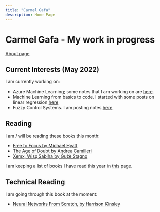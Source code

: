 ```yaml
---
title: "Carmel Gafa"
description: Home Page
---
```


# **Carmel Gafa - My work in progress**

[About page](/about/)

## **Current Interests (May 2022)**

I am currently working on:

- Azure Machine Learning; some notes that I am working on are [here](/tags/azure-ml).
- Machine Learning from basics to code. I started with some posts on linear regression [here](/tags/linear-regression/)
- Fuzzy Control Systems. I am posting notes [here](/tags/fuzzy/)

## **Reading**

I am / will be reading these books this month:

- [Free to Focus by Michael Hyatt](https://www.amazon.com/Free-Focus-Productivity-System-Achieve-ebook/dp/B07F3DM7C1)
- [The Age of Doubt by Andrea Camilleri](https://www.amazon.com/Doubt-Inspector-Montalbano-Mysteries-Book-ebook/dp/B009WSCV1W/ref=sr_1_1?crid=1K2IW1XKNLVI0&keywords=the+age+of+doubt&qid=1653673597&s=digital-text&sprefix=the+age+of+doubt%2Cdigital-text%2C195&sr=1-1)
- [Xemx, Wisq Sabiħa by Ġużè Stagno](https://www.goodreads.com/en/book/show/6599880-xemx-wisq-sabi-a)

I am keeping a list of books I have read this year in [this](/books/) page.

## **Technical Reading**

I am going through this book at the moment:

- [Neural Networks From Scratch, by Harrison Kinsley](https://nnfs.io/)
